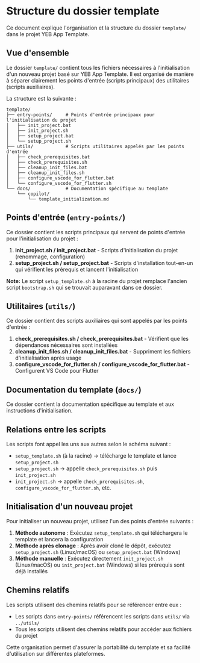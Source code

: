# Structure du dossier template

Ce document explique l'organisation et la structure du dossier `template/` dans le projet YEB App Template.

## Vue d'ensemble

Le dossier `template/` contient tous les fichiers nécessaires à l'initialisation d'un nouveau projet basé sur YEB App Template. Il est organisé de manière à séparer clairement les points d'entrée (scripts principaux) des utilitaires (scripts auxiliaires).

La structure est la suivante :

```plaintext
template/
├── entry-points/     # Points d'entrée principaux pour l'initialisation du projet
│   ├── init_project.bat
│   ├── init_project.sh
│   ├── setup_project.bat
│   └── setup_project.sh
├── utils/            # Scripts utilitaires appelés par les points d'entrée
│   ├── check_prerequisites.bat
│   ├── check_prerequisites.sh
│   ├── cleanup_init_files.bat
│   ├── cleanup_init_files.sh
│   ├── configure_vscode_for_flutter.bat
│   └── configure_vscode_for_flutter.sh
└── docs/             # Documentation spécifique au template
    └── copilot/
        └── template_initialization.md
```

## Points d'entrée (`entry-points/`)

Ce dossier contient les scripts principaux qui servent de points d'entrée pour l'initialisation du projet :

1. **init_project.sh / init_project.bat** - Scripts d'initialisation du projet (renommage, configuration)
2. **setup_project.sh / setup_project.bat** - Scripts d'installation tout-en-un qui vérifient les prérequis et lancent l'initialisation

**Note:** Le script `setup_template.sh` à la racine du projet remplace l'ancien script `bootstrap.sh` qui se trouvait auparavant dans ce dossier.

## Utilitaires (`utils/`)

Ce dossier contient des scripts auxiliaires qui sont appelés par les points d'entrée :

1. **check_prerequisites.sh / check_prerequisites.bat** - Vérifient que les dépendances nécessaires sont installées
2. **cleanup_init_files.sh / cleanup_init_files.bat** - Suppriment les fichiers d'initialisation après usage
3. **configure_vscode_for_flutter.sh / configure_vscode_for_flutter.bat** - Configurent VS Code pour Flutter

## Documentation du template (`docs/`)

Ce dossier contient la documentation spécifique au template et aux instructions d'initialisation.

## Relations entre les scripts

Les scripts font appel les uns aux autres selon le schéma suivant :

- `setup_template.sh` (à la racine) → télécharge le template et lance `setup_project.sh`
- `setup_project.sh` → appelle `check_prerequisites.sh` puis `init_project.sh`
- `init_project.sh` → appelle `check_prerequisites.sh`, `configure_vscode_for_flutter.sh`, etc.

## Initialisation d'un nouveau projet

Pour initialiser un nouveau projet, utilisez l'un des points d'entrée suivants :

1. **Méthode autonome** : Exécutez `setup_template.sh` qui téléchargera le template et lancera la configuration
2. **Méthode après clonage** : Après avoir cloné le dépôt, exécutez `setup_project.sh` (Linux/macOS) ou `setup_project.bat` (Windows)
3. **Méthode manuelle** : Exécutez directement `init_project.sh` (Linux/macOS) ou `init_project.bat` (Windows) si les prérequis sont déjà installés

## Chemins relatifs

Les scripts utilisent des chemins relatifs pour se référencer entre eux :

- Les scripts dans `entry-points/` référencent les scripts dans `utils/` via `../utils/`
- Tous les scripts utilisent des chemins relatifs pour accéder aux fichiers du projet

Cette organisation permet d'assurer la portabilité du template et sa facilité d'utilisation sur différentes plateformes.
